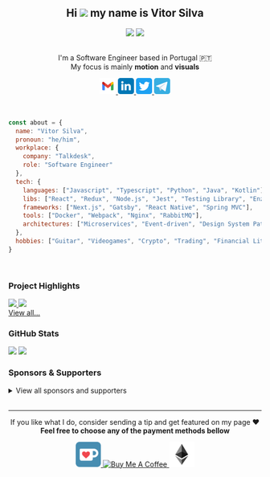 <h2 align="center">Hi <img src="https://media.giphy.com/media/hvRJCLFzcasrR4ia7z/giphy.gif" width="25px"> my name is Vitor Silva</h2>
<div align="center">
  <img src="https://pageview.vercel.app/?github_user=vitorcodes" />
  <img src="https://img.shields.io/github/sponsors/vitorcodes" />
</div>
<br/>
<p align="center">I'm a Software Engineer based in Portugal 🇵🇹</br>My focus is mainly <strong>motion</strong> and <strong>visuals</strong></p>

<p align="center">
  <a href="mailto: vitorcodes@gmail.com">
    <img src="https://raw.githubusercontent.com/edent/SuperTinyIcons/master/images/svg/gmail.svg" width="32" height="32" />
  </a>
  <a href="https://www.linkedin.com/in/vitorcodes/" target="_blank">
    <img width="32" height="32" src="https://raw.githubusercontent.com/edent/SuperTinyIcons/master/images/svg/linkedin.svg" />
  </a>
  <a href="https://twitter.com/VitorCodesTech" target="_blank">
    <img width="32" height="32" src="https://raw.githubusercontent.com/edent/SuperTinyIcons/master/images/svg/twitter.svg" />
  </a>
  <a href="https://t.me/VitorCodes" target="_blank">
    <img width="32" height="32" src="https://raw.githubusercontent.com/edent/SuperTinyIcons/master/images/svg/telegram.svg" />
  </a>
</p>
<br/>


```js
const about = {
  name: "Vitor Silva",
  pronoun: "he/him",
  workplace: {
    company: "Talkdesk",
    role: "Software Engineer"
  },
  tech: {
    languages: ["Javascript", "Typescript", "Python", "Java", "Kotlin"],
    libs: ["React", "Redux", "Node.js", "Jest", "Testing Library", "Enzyme"],
    frameworks: ["Next.js", "Gatsby", "React Native", "Spring MVC"],
    tools: ["Docker", "Webpack", "Nginx", "RabbitMQ"],
    architectures: ["Microservices", "Event-driven", "Design System Pattern"],
  },
  hobbies: ["Guitar", "Videogames", "Crypto", "Trading", "Financial Literacy"]
}
```

<br/>

### Project Highlights
<div>
  <a href="https://github.com/VitorCodes/chatview" target="_blank">
    <img height="120px" src="https://github-readme-stats.vercel.app/api/pin/?username=vitorcodes&repo=chatview&theme=github_dark" />
  </a>
  
  <a href="https://github.com/VitorCodes/react-native-motion-slider" target="_blank">
    <img height="120px" src="https://github-readme-stats.vercel.app/api/pin/?username=vitorcodes&repo=react-native-motion-slider&theme=github_dark" />
  </a>
</div>
<a href="https://github.com/VitorCodes?tab=repositories">View all...</a>
<br/>

### GitHub Stats

<div align="left">
  <img height="160px" src="https://github-readme-stats.vercel.app/api?username=vitorcodes&show_icons=true&theme=github_dark&include_all_commits=true&count_private=true"/>
  <img height="160px" src="https://github-readme-stats.vercel.app/api/top-langs/?username=vitorcodes&layout=compact&langs_count=7&theme=github_dark"/>
</div>

### Sponsors & Supporters
<details>
  <summary>View all sponsors and supporters</summary>

  > *no one to show yet...*
</details>
</br>

------------

<p align="center">If you like what I do, consider sending a tip and get featured on my page ❤️ <br/>
  <strong>Feel free to choose any of the payment methods bellow</strong></p>

<div align="center">
  <a href="https://ko-fi.com/vitorcodes" target="_blank">
    <img width="50" height="50" src="https://raw.githubusercontent.com/edent/SuperTinyIcons/master/images/svg/ko-fi.svg" />
  </a>
  
  <a href="https://www.buymeacoffee.com/vitorcodes" target="_blank">
    <img src="https://www.buymeacoffee.com/assets/img/guidelines/logo-mark-3.svg" alt="Buy Me A Coffee" height="50" width="70">
  </a>

  <a href="https://cryptorequest.finance/#/pay/?req=eyJ2ZXJzaW9uIjoiMS4wLjAiLCJhbW91bnQiOiIiLCJpc1RpcCI6dHJ1ZSwicmVjZWl2ZXIiOiIweGYyMTUxMjZBMjc2NmZGZjdCNzNjRGMxNkE4MWI5RGI2ODFmMDMyRUEiLCJjaGFpbklkIjoiMSIsImlzVG9rZW4iOmZhbHNlLCJhc3NldEFkZHJlc3MiOiIweDAwMDAwMDAwMDAwMDAwMDAwMDAwMDAwMDAwMDAwMDAwMDAwMDAwMDAiLCJzeW1ib2wiOiJFVEgiLCJ0aXRsZSI6IiVGMCU5RiU4RSU5NyUyMFRpcCUyMENoYXRWaWV3JTIwbnBtJTIwcGFja2FnZSUyMCVGMCU5RiU4RSU5NyJ9" target="_blank">
    <img width="50" height="50" src="https://raw.githubusercontent.com/edent/SuperTinyIcons/master/images/svg/ethereum.svg" />
  </a>
</div>

